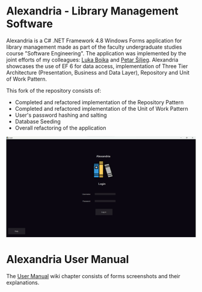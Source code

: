 # Alexandria - Library Management Software

Alexandria is a C# .NET Framework 4.8 Windows Forms application for library management made as part of the faculty undergraduate studies course "Software Engineering". The application was implemented by the joint efforts of my colleagues: [Luka Bojka](https://github.com/lbojka) and [Petar Šiljeg](https://github.com/piljeg). Alexandria showcases the use of EF 6 for data access, implementation of Three Tier Architecture (Presentation, Business and Data Layer), Repository and Unit of Work Pattern.

This fork of the repository consists of:

- Completed and refactored implementation of the Repository Pattern
- Completed and refactored implementation of the Unit of Work Pattern
- User's password hashing and salting
- Database Seeding
- Overall refactoring of the application

![Login Form](https://github.com/toniskobic/Alexandria/blob/main/Documentation/FormLogin.png)

# Alexandria User Manual

The [User Manual](https://github.com/toniskobic/Alexandria/wiki/User-Manual) wiki chapter consists of forms screenshots and their explanations.

